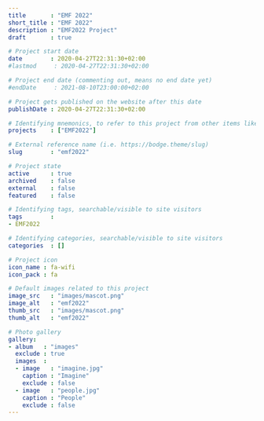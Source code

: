 ```yaml
---
title       : "EMF 2022"
short_title : "EMF 2022"
description : "EMF2022 Project"
draft       : true

# Project start date
date        : 2020-04-27T22:31:30+02:00
#lastmod     : 2020-04-27T22:31:30+02:00

# Project end date (commenting out, means no end date yet)
#endDate     : 2021-08-10T23:00:00+02:00

# Project gets published on the website after this date
publishDate : 2020-04-27T22:31:30+02:00

# Identifying mnemonics, to refer to this project from other items like blogs, etc.
projects    : ["EMF2022"]

# External reference name (i.e. https://bodge.theme/slug)
slug        : "emf2022"

# Project state
active      : true
archived    : false
external    : false
featured    : false

# Identifying tags, searchable/visible to site visitors
tags        :
- EMF2022

# Identifying categories, searchable/visible to site visitors
categories  : []

# Project icon
icon_name : fa-wifi
icon_pack : fa

# Default images related to this project
image_src   : "images/mascot.png"
image_alt   : "emf2022"
thumb_src   : "images/mascot.png"
thumb_alt   : "emf2022"

# Photo gallery
gallery:
- album   : "images"
  exclude : true
  images  :
  - image   : "imagine.jpg"
    caption : "Imagine"
    exclude : false
  - image   : "people.jpg"
    caption : "People"
    exclude : false
---
```

